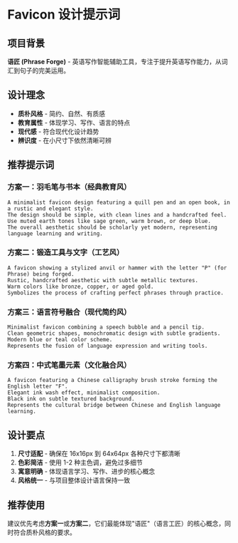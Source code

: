 # Favicon 设计提示词

## 项目背景

**语匠 (Phrase Forge)** - 英语写作智能辅助工具，专注于提升英语写作能力，从词汇到句子的完美运用。

## 设计理念

- **质朴风格** - 简约、自然、有质感
- **教育属性** - 体现学习、写作、语言的特点
- **现代感** - 符合现代化设计趋势
- **辨识度** - 在小尺寸下依然清晰可辨

## 推荐提示词

### 方案一：羽毛笔与书本（经典教育风）

```
A minimalist favicon design featuring a quill pen and an open book, in a rustic and elegant style.
The design should be simple, with clean lines and a handcrafted feel.
Use muted earth tones like sage green, warm brown, or deep blue.
The overall aesthetic should be scholarly yet modern, representing language learning and writing.
```

### 方案二：锻造工具与文字（工艺风）

```
A favicon showing a stylized anvil or hammer with the letter "P" (for Phrase) being forged.
Rustic, handcrafted aesthetic with subtle metallic textures.
Warm colors like bronze, copper, or aged gold.
Symbolizes the process of crafting perfect phrases through practice.
```

### 方案三：语言符号融合（现代简约风）

```
Minimalist favicon combining a speech bubble and a pencil tip.
Clean geometric shapes, monochromatic design with subtle gradients.
Modern blue or teal color scheme.
Represents the fusion of language expression and writing tools.
```

### 方案四：中式笔墨元素（文化融合风）

```
A favicon featuring a Chinese calligraphy brush stroke forming the English letter "F".
Elegant ink wash effect, minimalist composition.
Black ink on subtle textured background.
Represents the cultural bridge between Chinese and English language learning.
```

## 设计要点

1. **尺寸适配** - 确保在 16x16px 到 64x64px 各种尺寸下都清晰
2. **色彩简洁** - 使用 1-2 种主色调，避免过多细节
3. **寓意明确** - 体现语言学习、写作、进步的核心概念
4. **风格统一** - 与项目整体设计语言保持一致

## 推荐使用

建议优先考虑**方案一**或**方案二**，它们最能体现"语匠"（语言工匠）的核心概念，同时符合质朴风格的要求。
